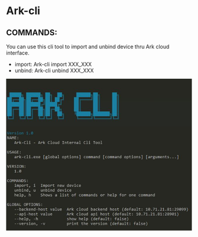 # Ark-cli

## COMMANDS:
You can use this cli tool to import and unbind device thru Ark cloud interface.

   * import: Ark-cli import XXX_XXX
   * unbind: Ark-cli unbind XXX_XXX

![ScreenShot](./asserts/Capture.JPG)